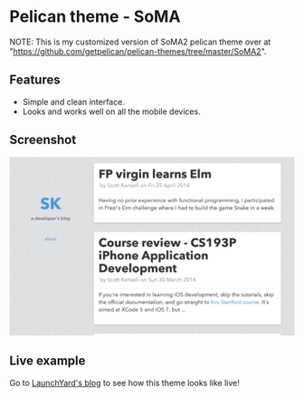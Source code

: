 Pelican theme - SoMA
====================


NOTE: This is my customized version of SoMA2 pelican theme over at "https://github.com/getpelican/pelican-themes/tree/master/SoMA2".

Features
--------
* Simple and clean interface.
* Looks and works well on all the mobile devices.


Screenshot
----------

  ![Screenshot](screenshot.png)


Live example
------------

Go to [LaunchYard's blog][lyblog] to see how this theme looks like live!



  [lyblog]: http://blog.launchyard.com
